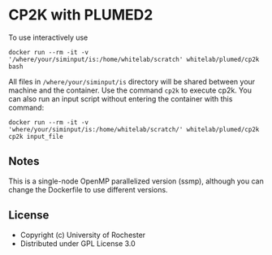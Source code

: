 CP2K with PLUMED2
=====

To use interactively use 
```
docker run --rm -it -v '/where/your/siminput/is:/home/whitelab/scratch' whitelab/plumed/cp2k bash
```
All files in `/where/your/siminput/is` directory will be shared between your machine and the container. Use the command `cp2k` to execute cp2k. You can also run an input script without entering the container with this command:
```
docker run --rm -it -v 'where/your/siminput/is:/home/whitelab/scratch/' whitelab/plumed/cp2k cp2k input_file
```

Notes
----

This is a single-node OpenMP parallelized version (ssmp), although you
can change the Dockerfile to use different versions.

License
-----

* Copyright (c) University of Rochester
* Distributed under GPL License 3.0

